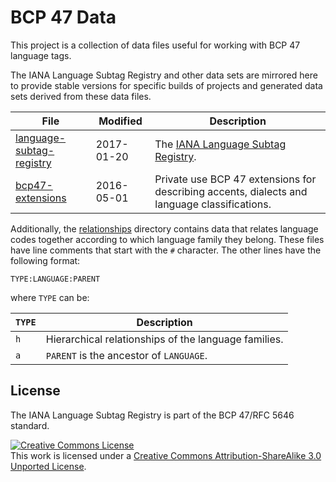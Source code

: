 # BCP 47 Data

This project is a collection of data files useful for working with BCP 47
language tags.

The IANA Language Subtag Registry and other data sets are mirrored here to
provide stable versions for specific builds of projects and generated data
sets derived from these data files.

| File | Modified | Description |
|------|----------|-------------|
| [language-subtag-registry](language-subtag-registry) | 2017-01-20 | The [IANA Language Subtag Registry](http://www.iana.org/assignments/language-subtag-registry/language-subtag-registry). |
| [bcp47-extensions](bcp47-extensions) | 2016-05-01 | Private use BCP 47 extensions for describing accents, dialects and language classifications. |

Additionally, the [relationships](relationships) directory contains data that
relates language codes together according to which language family they belong.
These files have line comments that start with the `#` character. The other
lines have the following format:

	TYPE:LANGUAGE:PARENT

where `TYPE` can be:

| `TYPE` | Description |
|--------|-------------|
| `h`    | Hierarchical relationships of the language families. |
| `a`    | `PARENT` is the ancestor of `LANGUAGE`. |

## License

The IANA Language Subtag Registry is part of the BCP 47/RFC 5646 standard.

<a rel="license" href="http://creativecommons.org/licenses/by-sa/3.0/"><img alt="Creative Commons License" style="border-width:0" src="https://i.creativecommons.org/l/by-sa/3.0/88x31.png" /></a><br />This work is licensed under a <a rel="license" href="http://creativecommons.org/licenses/by-sa/3.0/">Creative Commons Attribution-ShareAlike 3.0 Unported License</a>.
